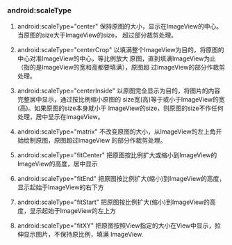 ### android:scaleType

 1. android:scaleType="center"
保持原图的大小，显示在ImageView的中心。当原图的size大于ImageView的size，
超过部分裁剪处理。

2. android:scaleType="centerCrop"
以填满整个ImageView为目的，将原图的中心对准ImageView的中心，等比例放大
原图，直到填满ImageView为止（指的是ImageView的宽和高都要填满），原图超
过ImageView的部分作裁剪处理。

3. android:scaleType="centerInside"
以原图完全显示为目的，将图片的内容完整居中显示，通过按比例缩小原图的
size宽(高)等于或小于ImageView的宽(高)。如果原图的size本身就小于
ImageView的size，则原图的size不作任何处理，居中显示在ImageView。

4. android:scaleType="matrix"
不改变原图的大小，从ImageView的左上角开始绘制原图，原图超过ImageView
的部分作裁剪处理。

5. android:scaleType="fitCenter"
把原图按比例扩大或缩小到ImageView的ImageView的高度，居中显示

6. android:scaleType="fitEnd"
把原图按比例扩大(缩小)到ImageView的高度，显示起始于ImageView的右下方

7. android:scaleType="fitStart"
把原图按比例扩大(缩小)到ImageView的高度，显示起始于ImageView的左上方

8. android:scaleType="fitXY"
把原图按照View指定的大小在View中显示，拉伸显示图片，不保持原比例，填满
ImageView.